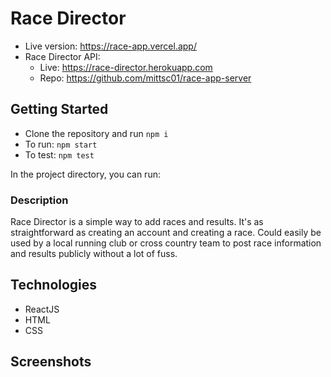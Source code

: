 # Race Director

* Live version: https://race-app.vercel.app/
* Race Director API:
    * Live: https://race-director.herokuapp.com
    * Repo: https://github.com/mittsc01/race-app-server



## Getting Started
* Clone the repository and run `npm i`
* To run: `npm start`
* To test: `npm test` 

In the project directory, you can run:

### Description

Race Director is a simple way to add races and results.  It's as straightforward as creating an account and creating a race.  Could easily be used by a local running club or cross country team to post race information and results publicly without a lot of fuss.

## Technologies
* ReactJS
* HTML
* CSS

## Screenshots

